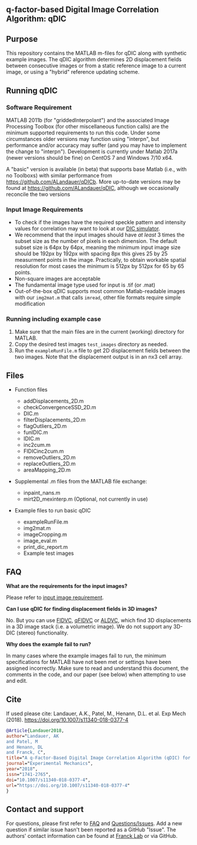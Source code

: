## q-factor-based Digital Image Correlation Algorithm: qDIC

## Purpose
This repository contains the MATLAB m-files for qDIC along with synthetic example images. The qDIC algorithm determines 2D displacement fields between consecutive images or from a static reference image to a current image, or using a "hybrid" reference updating scheme.

## Running qDIC

### Software Requirement
MATLAB 2011b (for "griddedInterpolant") and the associated Image Processing Toolbox (for other miscellaneous function calls) are the minimum supported requirements to run this code.  Under some circumstances older versions may function using "interpn", but performance and/or accuracy may suffer (and you may have to implement the change to "interpn").  Development is currently under Matlab 2017a (newer versions should be fine) on CentOS 7 and Windows 7/10 x64.

A "basic" version is available (in beta) that supports base Matlab (i.e., with no Toolboxs) with similar performance from https://github.com/ALandauer/qDICb.  More up-to-date versions may be found at https://github.com/ALandauer/qDIC, although we occasionally reconcile the two versions 

### Input Image Requirements
* To check if the images have the required speckle pattern and intensity values for correlation may want to look at our [DIC simulator](https://github.com/FranckLab/DIC-Simulator).
* We recommend that the input images should have *at least* 3 times the subset size as the number of pixels in each dimension. The default subset size is 64px by 64px, meaning the minimum input image size should be 192px by 192px with spacing 8px this gives 25 by 25 measurment points in the image. Practically, to obtain workable spatial resolution for most cases the minimum is 512px by 512px for 65 by 65 points.
* Non-square images are acceptable
* The fundamental image type used for input is .tif (or .mat)
* Out-of-the-box qDIC supports most common Matlab-readable images with our `img2mat.m` that calls `imread`, other file formats require simple modification

### Running including example case
1. Make sure that the main files are in the current (working) directory for MATLAB.
2. Copy the desired test images `test_images` directory as needed.
3. Run the `exampleRunFile.m` file to get 2D displacement fields between the two images. Note that the displacement output is in an nx3 cell array.

## Files
* Function files
   - addDisplacements_2D.m
   - checkConvergenceSSD_2D.m
   - DIC.m
   - filterDisplacements_2D.m
   - flagOutliers_2D.m
   - funIDIC.m
   - IDIC.m
   - inc2cum.m
   - FIDICinc2cum.m
   - removeOutliers_2D.m
   - replaceOutliers_2D.m
   - areaMapping_2D.m

* Supplemental .m files from the MATLAB file exchange:
   - inpaint_nans.m
   - mirt2D_mexinterp.m  (Optional, not currently in use)

* Example files to run basic qDIC
   - exampleRunFile.m
   - img2mat.m
   - imageCropping.m
   - image_eval.m
   - print_dic_report.m
   - Example test images

## FAQ

**What are the requirements for the input images?**

Please refer to [input image requirement](https://github.com/FranckLab/FIDIC#input-image-requirements).

**Can I use qDIC for finding displacement fields in 3D images?**

No. But you can use [FIDVC](https://github.com/FranckLab/FIDVC), [qFIDVC](https://github.com/FranckLab/qFIDVC) or [ALDVC](https://github.com/FranckLab/ALDVC), which find 3D displacements in a 3D image stack (i.e. a volumetric image). We do not support any 3D-DIC (stereo) functionality.

**Why does the example fail to run?**

In many cases where the example images fail to run, the minimum specifications for MATLAB have not been met or settings have been assigned incorrectly. Make sure to read and understand this document, the comments in the code, and our paper (see below) when attempting to use and edit.

## Cite
If used please cite:
Landauer, A.K., Patel, M., Henann, D.L. et al. Exp Mech (2018). https://doi.org/10.1007/s11340-018-0377-4

```bibtex
@Article{Landauer2018,
author="Landauer, AK
and Patel, M
and Henann, DL
and Franck, C",
title="A q-Factor-Based Digital Image Correlation Algorithm (qDIC) for Resolving Finite Deformations with Degenerate Speckle Patterns",
journal="Experimental Mechanics",
year="2018",
issn="1741-2765",
doi="10.1007/s11340-018-0377-4",
url="https://doi.org/10.1007/s11340-018-0377-4"
}
```

## Contact and support
For questions, please first refer to [FAQ](https://github.com/FranckLab/FIDIC#faq) and [Questions/Issues](https://github.com/FranckLab/FIDIC/issues). Add a new question if similar issue hasn't been reported as a GitHub "Issue". The authors' contact information can be found at [Franck Lab](francklabbackup.me.wisc.edu) or via GitHub.
